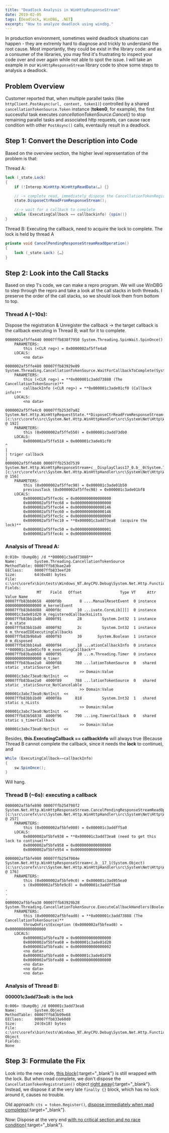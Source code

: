 ```yaml
---
title: "Deadlock Analysis in WinHttpResponseStream"
date: 2019-02-05
tags: [Deadlock, WinDBG, .NET]
excerpt: "How to analyze deadlock using windbg."
---
```


In production environment, sometimes weird deadlock situations can happen - they are extremly hard to diagnose and trickly to understand the root cause. Most importantly, they could be exist in the library code: and as a consumer of the
libraries, you may find it's frustrating to inspect your code over and over again while not able to spot the issue. I will take an example in our `WinHttpResponseStream` library code to show some steps to analysis a deadlock.

## Problem Overview

Customer reported that, when multiple parallel tasks (like `httpClient.PostAsync(url, content, token1)`) controlled by a shared `cancellationTokenSource.Token` instance (**token0**, for example), the first successful task executes _cancellationTokenSource.Cancel()_ to stop remaining parallel tasks and associated http requests, can cause race condition with other `PostAsync()` calls, eventaully result in a deadlock.

## Step 1: Convert the Description into Code

Based on the overview section, the higher level representation of the problem is that:

Thread A:
```c#
lock (_state.Lock)
{
    if (!Interop.WinHttp.WinHttpReadData(…) {}

    // -> complete read, immediately dispose the CancellationTokenRegistration() object:
    state.DisposeCtrReadFromResponseStream();

    //-> wait for a callback to complete
    while (ExecutingCallback == callbackinfo) {spin()}
}
```

Thread B: Executing the callback, need to acquire the lock to complete. The lock is held by thread A
```c#
private void CancelPendingResponseStreamReadOperation()
{
    lock (_state.Lock) {…}
}
```

## Step 2: Look into the Call Stacks

Based on step 1's code, we can make a repro program. We will use WinDBG to step through the repro and take a look at the call stacks in both threads. I preserve the order of the call stacks, so we should look them from bottom to top.

### Thread A (~10s):

Dispose the registration & Unregister the callback -> the target callback is the callback executing in Thread B; wait for it to complete.

```
0000002af5ffe440 00007ffb838f7950 System.Threading.SpinWait.SpinOnce()  
    PARAMETERS:  
        this (<CLR reg>) = 0x0000002af5ffe4a0  
    LOCALS:  
        <no data>  
```

```
0000002af5ffe480 00007ffb83929e09 System.Threading.CancellationTokenSource.WaitForCallbackToComplete(System.Threading.CancellationCallbackInfo)
    PARAMETERS:
        this (<CLR reg>) = **0x000001c3add73888 (The CancellationTokenSource)**
        callbackInfo (<CLR reg>) = **0x000001c3ade01cf0 (Callback info)**
    LOCALS:
        <no data>
```

```
0000002af5ffe4c0 00007ffb253d7a82 System.Net.Http.WinHttpRequestState.**DisposeCtrReadFromResponseStream()** [c:\src\corefx\src\System.Net.Http.WinHttpHandler\src\System\Net\Http\WinHttpRequestState.cs @ 192]
    PARAMETERS:
        this (0x0000002af5ffe550) = 0x000001c3add73db0
    LOCALS:
        0x0000002af5ffe518 = 0x000001c3ade01cf0
^
|
| triger callback
|
0000002af5ffeb80 00007ffb253d7539 System.Net.Http.WinHttpResponseStream+c__DisplayClass17_0.b__0(System.Threading.Tasks.Task`1) [c:\src\corefx\src\System.Net.Http.WinHttpHandler\src\System\Net\Http\WinHttpResponseStream.cs @ 156]
    PARAMETERS:
        this (0x0000002af5ffec90) = 0x000001c3ade01b50
        previousTask (0x0000002af5ffec98) = 0x000001c3ade01bf8
    LOCALS:
        0x0000002af5ffec6c = 0x0000000000000000
        0x0000002af5ffec68 = 0x0000000000000000
        0x0000002af5ffec64 = 0x0000000000000146
        0x0000002af5ffec60 = 0x0000000000000146
        0x0000002af5ffec5c = 0x0000000000000000
        0x0000002af5ffec10 = **0x000001c3add73ea8  (acquire the lock)**
        0x0000002af5ffec50 = 0x0000000000000001
        0x0000002af5ffec4c = 0x0000000000000000
```

### Analysis of Thread A:

```
0:010> !DumpObj /d **000001c3add73888**
Name:        System.Threading.CancellationTokenSource
MethodTable: 00007ffb83bae2a0
EEClass:     00007ffb833eef20
Size:        64(0x40) bytes
File:        c:\src\corefx\bin\tests\Windows_NT.AnyCPU.Debug\System.Net.Http.Functional.Tests\netcoreapp1.0\System.Private.CoreLib.ni.dll
Fields:
              MT    Field   Offset                 Type VT     Attr            Value Name
00007ffb83bb0658  4000f8b        8 ....ManualResetEvent  0 instance 0000000000000000 m_kernelEvent
00007ffb83b8dd88  4000f8c       10 ...ivate.CoreLib]][]  0 instance 000001c3ade01d20 m_registeredCallbacksLists
00007ffb83bb1bd0  4000f91       28         System.Int32  1 instance                2 m_state
00007ffb83bb1bd0  4000f92       2c         System.Int32  1 instance                6 m_threadIDExecutingCallbacks
00007ffb83b9b8a0  4000f93       30       System.Boolean  1 instance                0 m_disposed
00007ffb83bb14a8  4000f94       18 ...ationCallbackInfo  0 instance **000001c3ade01cf0 m_executingCallback**
00007ffb83babb60  4000f95       20 ...m.Threading.Timer  0 instance 0000000000000000 m_timer
00007ffb83bae2a0  4000f88      780 ...lationTokenSource  0   shared           static _staticSource_Set
                                 >> Domain:Value  000001c3abc73ea0:NotInit  <<
00007ffb83bae2a0  4000f89      788 ...lationTokenSource  0   shared           static _staticSource_NotCancelable
                                 >> Domain:Value  000001c3abc73ea0:NotInit  <<
00007ffb83bb1bd0  4000f8a      818         System.Int32  1   shared           static s_nLists
                                 >> Domain:Value  000001c3abc73ea0:NotInit  <<
00007ffb83b56838  4000f96      790 ...ing.TimerCallback  0   shared           static s_timerCallback
                                 >> Domain:Value  000001c3abc73ea0:NotInit  <<
```
 
Besides, **this.ExecutingCallback == callbackInfo** will always true (Because Thread B cannot complete the callback, since it needs the **lock** to continue), and 

```c#
While (ExecutingCallback==callbackInfo)	 
{
    sw.SpinOnce(); 
}
```

Will hang.

### Thread B (~6s): executing a callback

```
0000002af5bfe890 00007ffb254798f2 System.Net.Http.WinHttpResponseStream.CancelPendingResponseStreamReadOperation() [c:\src\corefx\src\System.Net.Http.WinHttpHandler\src\System\Net\Http\WinHttpResponseStream.cs @ 257]
    PARAMETERS:
        this (0x0000002af5bfe980) = 0x000001c3addff5a0
    LOCALS:
        0x0000002af5bfe938 = **0x000001c3add73ea8 (need to get this lock to continue)**
        0x0000002af5bfe958 = 0x0000000000000000
        0x0000002af5bfe954 = 0x0000000000000000
```

```
0000002af5bfe980 00007ffb2547984e System.Net.Http.WinHttpResponseStream+c.b__17_1(System.Object) [c:\src\corefx\src\System.Net.Http.WinHttpHandler\src\System\Net\Http\WinHttpResponseStream.cs @ 176]
    PARAMETERS:
        this (0x0000002af5bfe9c0) = 0x000001c3ad955ea0
        s (0x0000002af5bfe9c8) = 0x000001c3addff5a0
.
.
.
0000002af5bfea30 00007ffb83929b28 System.Threading.CancellationTokenSource.ExecuteCallbackHandlers(Boolean)
    PARAMETERS:
        this (0x0000002af5bfead0) = **0x000001c3add73888 (The CancellationTokenSource)**
        throwOnFirstException (0x0000002af5bfead8) = 0x0000000000000000
    LOCALS:
        0x0000002af5bfea70 = 0x0000000000000000
        0x0000002af5bfea68 = 0x000001c3ade01d20
        0x0000002af5bfea8c = 0x0000000000000002
        <no data>
        0x0000002af5bfea60 = 0x000001c3ade01d78
        0x0000002af5bfea88 = 0x0000000000000000
        <no data>
        <no data>
        <no data>
```

### Analysis of Thread B:

**000001c3add73ea8: is the lock**

```
0:006> !DumpObj /d 000001c3add73ea8
Name:        System.Object
MethodTable: 00007ffb83b99e68
EEClass:     00007ffb833e60d8
Size:        24(0x18) bytes
File:        c:\src\corefx\bin\tests\Windows_NT.AnyCPU.Debug\System.Net.Http.Functional.Tests\netcoreapp1.0\System.Private.CoreLib.ni.dll
Object
Fields:
None
```

## Step 3: Formulate the Fix

Look into the new code, [this block](https://github.com/dotnet/corefx/blob/master/src/System.Net.Http.WinHttpHandler/src/System/Net/Http/WinHttpResponseStream.cs#L229){:target="_blank"}
is still wrapped with the lock. But when read complete, we don't dispose the `CancellationTokenRegistration()` object [right away](https://github.com/dotnet/corefx/commit/48214d726de9e1a150fe5b041832c41655b69815#diff-360813f86b82b20371773665ca498ac4L152){:target="_blank"}. 
Instead, we dispose it at the very late `finally {}` block, which has no lock around it, causes no trouble.
 
Old approach: `cts = token.Register()`, [dispose immediately when read completes](https://github.com/dotnet/corefx/commit/48214d726de9e1a150fe5b041832c41655b69815#diff-3c168e775481d5df21012e1f7377b077L175){:target="_blank"}.
 
Now: Dispose at the very end [with no critical section and no race condition](https://github.com/dotnet/corefx/commit/48214d726de9e1a150fe5b041832c41655b69815#diff-3c168e775481d5df21012e1f7377b077R238){:target="_blank"}.
